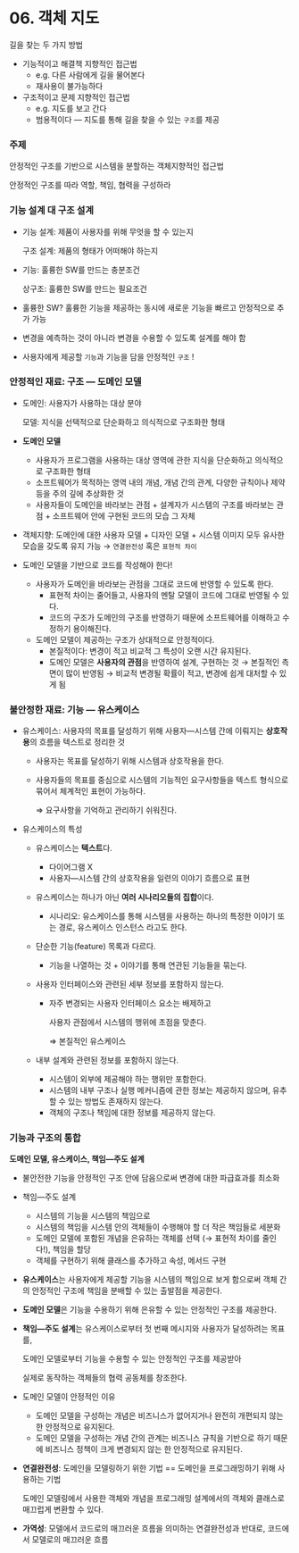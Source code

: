 # 06. 객체 지도

길을 찾는 두 가지 방법

- 기능적이고 해결책 지향적인 접근법
    - e.g. 다른 사람에게 길을 물어본다
    - 재사용이 불가능하다
- 구조적이고 문제 지향적인 접근법
    - e.g. 지도를 보고 간다
    - 범용적이다 — 지도를 통해 길을 찾을 수 있는 `구조`를 제공

### 주제

안정적인 구조를 기반으로 시스템을 분할하는 객체지향적인 접근법

안정적인 구조를 따라 역할, 책임, 협력을 구성하라

### 기능 설계 대 구조 설계

- 기능 설계: 제품이 사용자를 위해 무엇을 할 수 있는지
    
    구조 설계: 제품의 형태가 어떠해야 하는지
    
- 기능: 훌륭한 SW를 만드는 충분조건
    
    상구조: 훌륭한 SW를 만드는 필요조건
    
- 훌륭한 SW? 훌륭한 기능을 제공하는 동시에 새로운 기능을 빠르고 안정적으로 추가 가능
- 변경을 예측하는 것이 아니라 변경을 수용할 수 있도록 설계를 해야 함
- 사용자에게 제공할 `기능`과 기능을 담을 안정적인 `구조` !

### 안정적인 재료: 구조 — 도메인 모델

- 도메인: 사용자가 사용하는 대상 분야
    
    모델: 지식을 선택적으로 단순화하고 의식적으로 구조화한 형태
    
- **도메인 모델**
    - 사용자가 프로그램을 사용하는 대상 영역에 관한 지식을 단순화하고 의식적으로 구조화한 형태
    - 소프트웨어가 목적하는 영역 내의 개념, 개념 간의 관계, 다양한 규칙이나 제약 등을 주의 깊에 추상화한 것
    - 사용자들이 도메인을 바라보는 관점 + 설계자가 시스템의 구조를 바라보는 관점 + 소프트웨어 안에 구현된 코드의 모습 그 자체
- 객체지향: 도메인에 대한 사용자 모델 + 디자인 모델 + 시스템 이미지 모두 유사한 모습을 갖도록 유지 가능 → `연결완전성` 혹은 `표현적 차이`
- 도메인 모델을 기반으로 코드를 작성해야 한다!
    - 사용자가 도메인을 바라보는 관점을 그대로 코드에 반영할 수 있도록 한다.
        - 표현적 차이는 줄어들고, 사용자의 멘탈 모델이 코드에 그대로 반영될 수 있다.
        - 코드의 구조가 도메인의 구조를 반영하기 때문에 소프트웨어를 이해하고 수정하기 용이해진다.
    - 도메인 모델이 제공하는 구조가 상대적으로 안정적이다.
        - 본질적이다: 변경이 적고 비교적 그 특성이 오랜 시간 유지된다.
        - 도메인 모델은 **사용자의 관점**을 반영하여 설계, 구현하는 것 → 본질적인 측면이 많이 반영됨 → 비교적 변경될 확률이 적고, 변경에 쉽게 대처할 수 있게 됨

### 불안정한 재료: 기능 — 유스케이스

- 유스케이스: 사용자의 목표를 달성하기 위해 사용자—시스템 간에 이뤄지는 **상호작용**의 흐름을 텍스트로 정리한 것
    - 사용자는 목표를 달성하기 위해 시스템과 상호작용을 한다.
    - 사용자들의 목표를 중심으로 시스템의 기능적인 요구사항들을 텍스트 형식으로 묶어서 체계적인 표현이 가능하다.
        
        ⇒ 요구사항을 기억하고 관리하기 쉬워진다.
        
- 유스케이스의 특성
    - 유스케이스는 **텍스트**다.
        - 다이어그램 X
        - 사용자—시스템 간의 상호작용을 일련의 이야기 흐름으로 표현
    - 유스케이스는 하나가 아닌 **여러 시나리오들의 집합**이다.
        - 시나리오: 유스케이스를 통해 시스템을 사용하는 하나의 특정한 이야기 또는 경로, 유스케이스 인스턴스 라고도 한다.
    - 단순한 기능(feature) 목록과 다르다.
        - 기능을 나열하는 것 + 이야기를 통해 연관된 기능들을 묶는다.
    - 사용자 인터페이스와 관련된 세부 정보를 포함하지 않는다.
        - 자주 변경되는 사용자 인터페이스 요소는 배제하고
            
            사용자 관점에서 시스템의 행위에 초점을 맞춘다.
            
            ⇒ 본질적인 유스케이스
            
    - 내부 설계와 관련된 정보를 포함하지 않는다.
        - 시스템이 외부에 제공해야 하는 행위만 포함한다.
        - 시스템의 내부 구조나 실행 메커니즘에 관한 정보는 제공하지 않으며, 유추할 수 있는 방법도 존재하지 않는다.
        - 객체의 구조나 책임에 대한 정보를 제공하지 않는다.

### 기능과 구조의 통합

**도메인 모델, 유스케이스, 책임—주도 설계**

- 불안전한 기능을 안정적인 구조 안에 담음으로써 변경에 대한 파급효과를 최소화
- 책임—주도 설계
    - 시스템의 기능을 시스템의 책임으로
    - 시스템의 책임을 시스템 안의 객체들이 수행해야 할 더 작은 책임들로 세분화
    - 도메인 모델에 포함된 개념을 은유하는 객체를 선택 (→ 표현적 차이를 줄인다!), 책임을 할당
    - 객체를 구현하기 위해 클래스를 추가하고 속성, 메서드 구현

- **유스케이스**는 사용자에게 제공할 기능을 시스템의 책임으로 보게 함으로써 객체 간의 안정적인 구조에 책임을 분배할 수 있는 출발점을 제공한다.
- **도메인 모델**은 기능을 수용하기 위해 은유할 수 있는 안정적인 구조를 제공한다.
- **책임—주도 설계**는 유스케이스로부터 첫 번째 메시지와 사용자가 달성하려는 목표를,
    
    도메인 모델로부터 기능을 수용할 수 있는 안정적인 구조를 제공받아 
    
    실제로 동작하는 객체들의 협력 공동체를 창조한다.
    

- 도메인 모델이 안정적인 이유
    - 도메인 모델을 구성하는 개념은 비즈니스가 없어지거나 완전히 개편되지 않는 한 안정적으로 유지된다.
    - 도메인 모델을 구성하는 개념 간의 관계는 비즈니스 규칙을 기반으로 하기 때문에 비즈니스 정책이 크게 변경되지 않는 한 안정적으로 유지된다.

- **연결완전성**: 도메인을 모델링하기 위한 기법 == 도메인을 프로그래밍하기 위해 사용하는 기법
    
    도메인 모델링에서 사용한 객체와 개념을 프로그래밍 설계에서의 객체와 클래스로 매끄럽게 변환할 수 있다.
    
- **가역성**: 모델에서 코드로의 매끄러운 흐름을 의미하는 연결완전성과 반대로, 코드에서 모델로의 매끄러운 흐름